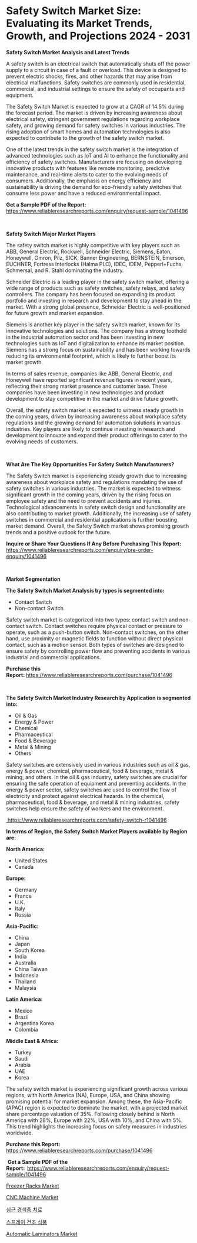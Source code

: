 <p><h1>Safety Switch Market Size: Evaluating its Market Trends, Growth, and Projections 2024 - 2031</h1></p><p><strong>Safety Switch Market Analysis and Latest Trends</strong></p>
<p><p>A safety switch is an electrical switch that automatically shuts off the power supply to a circuit in case of a fault or overload. This device is designed to prevent electric shocks, fires, and other hazards that may arise from electrical malfunctions. Safety switches are commonly used in residential, commercial, and industrial settings to ensure the safety of occupants and equipment.</p><p>The Safety Switch Market is expected to grow at a CAGR of 14.5% during the forecast period. The market is driven by increasing awareness about electrical safety, stringent government regulations regarding workplace safety, and growing demand for safety switches in various industries. The rising adoption of smart homes and automation technologies is also expected to contribute to the growth of the safety switch market.</p><p>One of the latest trends in the safety switch market is the integration of advanced technologies such as IoT and AI to enhance the functionality and efficiency of safety switches. Manufacturers are focusing on developing innovative products with features like remote monitoring, predictive maintenance, and real-time alerts to cater to the evolving needs of consumers. Additionally, the emphasis on energy efficiency and sustainability is driving the demand for eco-friendly safety switches that consume less power and have a reduced environmental impact.</p></p>
<p><strong>Get a Sample PDF of the Report:&nbsp;</strong> <a href="https://www.reliableresearchreports.com/enquiry/request-sample/1041496">https://www.reliableresearchreports.com/enquiry/request-sample/1041496</a></p>
<p>&nbsp;</p>
<p><strong>Safety Switch Major Market Players</strong></p>
<p><p>The safety switch market is highly competitive with key players such as ABB, General Electric, Rockwell, Schneider Electric, Siemens, Eaton, Honeywell, Omron, Pilz, SICK, Banner Engineering, BERNSTEIN, Emerson, EUCHNER, Fortress Interlocks (Halma PLC), IDEC, IDEM, Pepperl+Fuchs, Schmersal, and R. Stahl dominating the industry.</p><p>Schneider Electric is a leading player in the safety switch market, offering a wide range of products such as safety switches, safety relays, and safety controllers. The company has been focused on expanding its product portfolio and investing in research and development to stay ahead in the market. With a strong global presence, Schneider Electric is well-positioned for future growth and market expansion.</p><p>Siemens is another key player in the safety switch market, known for its innovative technologies and solutions. The company has a strong foothold in the industrial automation sector and has been investing in new technologies such as IoT and digitalization to enhance its market position. Siemens has a strong focus on sustainability and has been working towards reducing its environmental footprint, which is likely to further boost its market growth.</p><p>In terms of sales revenue, companies like ABB, General Electric, and Honeywell have reported significant revenue figures in recent years, reflecting their strong market presence and customer base. These companies have been investing in new technologies and product development to stay competitive in the market and drive future growth.</p><p>Overall, the safety switch market is expected to witness steady growth in the coming years, driven by increasing awareness about workplace safety regulations and the growing demand for automation solutions in various industries. Key players are likely to continue investing in research and development to innovate and expand their product offerings to cater to the evolving needs of customers.</p></p>
<p>&nbsp;</p>
<p><strong>What Are The Key Opportunities For Safety Switch Manufacturers?</strong></p>
<p><p>The Safety Switch market is experiencing steady growth due to increasing awareness about workplace safety and regulations mandating the use of safety switches in various industries. The market is expected to witness significant growth in the coming years, driven by the rising focus on employee safety and the need to prevent accidents and injuries. Technological advancements in safety switch design and functionality are also contributing to market growth. Additionally, the increasing use of safety switches in commercial and residential applications is further boosting market demand. Overall, the Safety Switch market shows promising growth trends and a positive outlook for the future.</p></p>
<p><strong>Inquire or Share Your Questions If Any Before Purchasing This Report:</strong> <a href="https://www.reliableresearchreports.com/enquiry/pre-order-enquiry/1041496">https://www.reliableresearchreports.com/enquiry/pre-order-enquiry/1041496</a></p>
<p>&nbsp;</p>
<p><strong>Market Segmentation</strong></p>
<p><strong>The Safety Switch Market Analysis by types is segmented into:</strong></p>
<p><ul><li>Contact Switch</li><li>Non-contact Switch</li></ul></p>
<p><p>Safety switch market is categorized into two types: contact switch and non-contact switch. Contact switches require physical contact or pressure to operate, such as a push-button switch. Non-contact switches, on the other hand, use proximity or magnetic fields to function without direct physical contact, such as a motion sensor. Both types of switches are designed to ensure safety by controlling power flow and preventing accidents in various industrial and commercial applications.</p></p>
<p><strong>Purchase this Report:&nbsp;</strong><a href="https://www.reliableresearchreports.com/purchase/1041496">https://www.reliableresearchreports.com/purchase/1041496</a></p>
<p>&nbsp;</p>
<p><strong>The Safety Switch Market Industry Research by Application is segmented into:</strong></p>
<p><ul><li>Oil & Gas</li><li>Energy & Power</li><li>Chemical</li><li>Pharmaceutical</li><li>Food & Beverage</li><li>Metal & Mining</li><li>Others</li></ul></p>
<p><p>Safety switches are extensively used in various industries such as oil & gas, energy & power, chemical, pharmaceutical, food & beverage, metal & mining, and others. In the oil & gas industry, safety switches are crucial for ensuring the safe operation of equipment and preventing accidents. In the energy & power sector, safety switches are used to control the flow of electricity and protect against electrical hazards. In the chemical, pharmaceutical, food & beverage, and metal & mining industries, safety switches help ensure the safety of workers and the environment.</p></p>
<p><a href="https://www.reliableresearchreports.com/safety-switch-r1041496">&nbsp;https://www.reliableresearchreports.com/safety-switch-r1041496</a></p>
<p><strong>In terms of Region, the Safety Switch Market Players available by Region are:</strong></p>
<p>
    <p> <strong> North America: </strong>
        <ul>
            <li>United States</li>
            <li>Canada</li>
        </ul>
        </p> 
    <p> <strong> Europe: </strong>
        <ul>
            <li>Germany</li>
            <li>France</li>
            <li>U.K.</li>
            <li>Italy</li>
            <li>Russia</li>
        </ul>
        </p> 
    <p> <strong> Asia-Pacific: </strong>
        <ul>
            <li>China</li>
            <li>Japan</li>
            <li>South Korea</li>
            <li>India</li>
            <li>Australia</li>
            <li>China Taiwan</li>
            <li>Indonesia</li>
            <li>Thailand</li>
            <li>Malaysia</li>
        </ul>
        </p> 
    <p> <strong> Latin America: </strong>
        <ul>
            <li>Mexico</li>
            <li>Brazil</li>
            <li>Argentina Korea</li>
            <li>Colombia</li>
        </ul>
        </p> 
    <p> <strong> Middle East & Africa: </strong>
        <ul>
            <li>Turkey</li>
            <li>Saudi</li>
            <li>Arabia</li>
            <li>UAE</li>
            <li>Korea</li>
        </ul>
    </p>
    </p>
<p><p>The safety switch market is experiencing significant growth across various regions, with North America (NA), Europe, USA, and China showing promising potential for market expansion. Among these, the Asia-Pacific (APAC) region is expected to dominate the market, with a projected market share percentage valuation of 35%. Following closely behind is North America with 28%, Europe with 22%, USA with 10%, and China with 5%. This trend highlights the increasing focus on safety measures in industries worldwide.</p></p>
<p><strong>Purchase this Report: </strong><a href="https://www.reliableresearchreports.com/purchase/1041496">https://www.reliableresearchreports.com/purchase/1041496</a></p>
<p>&nbsp;<strong>Get a Sample PDF of the Report:&nbsp;&nbsp;</strong><a href="https://www.reliableresearchreports.com/enquiry/request-sample/1041496">https://www.reliableresearchreports.com/enquiry/request-sample/1041496</a></p>
<p><strong></strong></p>
<p><p><a href="https://github.com/RichRobinson5/Market-Research-Report-List-4/blob/main/freezer-racks-market.md">Freezer Racks Market</a></p><p><a href="https://medium.com/@lavernacole31/cnc-machine-market-competitive-analysis-market-trends-and-forecast-to-2031-7660921d5005">CNC Machine Market</a></p><p><a href="https://medium.com/@ronnyreilly2022/%EC%8B%AC%EA%B7%BC-%EA%B2%BD%EC%83%89-%EC%B9%98%EB%A3%8C-%EC%8B%9C%EC%9E%A5%EC%9D%80-%EC%8B%9C%EC%9E%A5-%EC%A0%90%EC%9C%A0%EC%9C%A8-%EC%8B%9C%EC%9E%A5-%EB%8F%99%ED%96%A5-%EB%B0%8F-%EC%8B%9C%EC%9E%A5-%EC%84%B1%EC%9E%A5%EC%97%90-%EA%B4%80%ED%95%9C-%EC%A0%95%EB%B3%B4%EB%A5%BC-%EC%A0%9C%EA%B3%B5%ED%95%A9%EB%8B%88%EB%8B%A4-1b68abd0a5d8">심근 경색증 치료</a></p><p><a href="https://medium.com/@cloydrenner/%EC%8A%A4%ED%94%84%EB%A0%88%EC%9D%B4-%EB%93%9C%EB%9D%BC%EC%9D%B4%EB%93%9C-%ED%91%B8%EB%93%9C-%EC%8B%9C%EC%9E%A5-%EA%B2%BD%EC%9F%81-%EB%B6%84%EC%84%9D-%EC%8B%9C%EC%9E%A5-%EB%8F%99%ED%96%A5-%EB%B0%8F-2031%EB%85%84%EA%B9%8C%EC%A7%80%EC%9D%98-%EC%98%88%EC%B8%A1-5ce4f9a3ac15">스프레이 건조 식품</a></p><p><a href="https://github.com/gdfhhhj/Market-Research-Report-List-4/blob/main/automatic-laminators-market.md">Automatic Laminators Market</a></p></p>